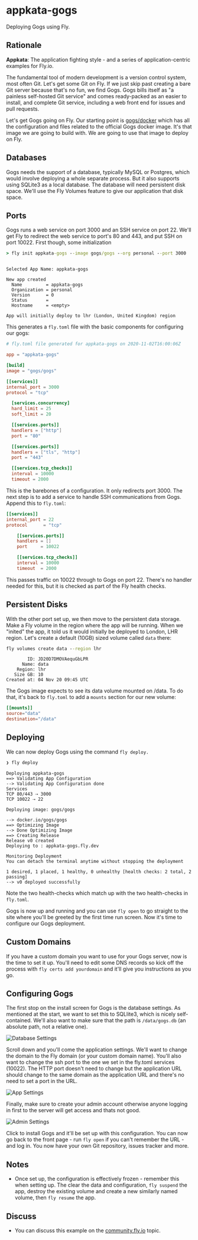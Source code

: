 # appkata-gogs 

Deploying Gogs using Fly.

<!---- cut here --->

## Rationale

**Appkata**: The application fighting style - and a series of application-centric examples for Fly.io.

The fundamental tool of modern development is a version control system, most often Git. Let's get some Git on Fly. If we just skip past creating a bare Git server because that's no fun, we find Gogs. Gogs bills itself as "a painless self-hosted Git service" and comes ready-packed as an easier to install, and complete Git service, including a web front end for issues and pull requests. 

Let's get Gogs going on Fly. Our starting point is [gogs/docker](https://github.com/gogs/gogs/tree/main/docker) which has all the configuration and files related to the official Gogs docker image. It's that image we are going to build with. We are going to use  that image to deploy on Fly. 

## Databases

Gogs needs the support of a database, typically MySQL or Postgres, which would involve deploying a whole separate process. But it also supports using SQLite3 as a local database. The database will need persistent disk space. We'll use the Fly Volumes feature to give our application that disk space.

## Ports

Gogs runs a web service on port 3000 and an SSH service on port 22. We'll get Fly to redirect the web service to port's 80 and 443, and put SSH on port 10022. First though, some initialization

```cmd
> fly init appkata-gogs --image gogs/gogs --org personal --port 3000
```
```out

Selected App Name: appkata-gogs

New app created
  Name         = appkata-gogs
  Organization = personal
  Version      = 0
  Status       =
  Hostname     = <empty>

App will initially deploy to lhr (London, United Kingdom) region
```

This generates a `fly.toml` file with the basic components for configuring our gogs:

```toml
# fly.toml file generated for appkata-gogs on 2020-11-02T16:00:06Z

app = "appkata-gogs"

[build]
image = "gogs/gogs"

[[services]]
internal_port = 3000
protocol = "tcp"

  [services.concurrency]
  hard_limit = 25
  soft_limit = 20

  [[services.ports]]
  handlers = ["http"]
  port = "80"

  [[services.ports]]
  handlers = ["tls", "http"]
  port = "443"

  [[services.tcp_checks]]
  interval = 10000
  timeout = 2000
```

This is the barebones of a configuration. It only redirects port 3000. The next step is to add a service to  handle SSH communications from Gogs. Append this to `fly.toml`:

```toml
[[services]]
internal_port = 22
protocol      = "tcp"

    [[services.ports]]
    handlers = []
    port     = 10022

    [[services.tcp_checks]]
    interval = 10000
    timeout  = 2000
```

This passes traffic on 10022 through to Gogs on port 22. There's no handler needed for this, but it is checked as part of the Fly health checks.

## Persistent Disks

With the other port set up, we then move to the persistent data storage. Make a Fly volume in the region where the app will be running. When we "inited" the app, it told us it would initially be deployed to London, LHR region. Let's create a default (10GB) sized volume called `data` there:

```cmd
fly volumes create data --region lhr
```
```out
        ID: JD20D7DMOVAequGbLPR
      Name: data
    Region: lhr
   Size GB: 10
Created at: 04 Nov 20 09:45 UTC
```

The Gogs image expects to see its data volume mounted on /data. To do that, it's back to `fly.toml` to add a `mounts` section for our new volume:

```toml
[[mounts]]
source="data"
destination="/data"
```

## Deploying

We can now deploy Gogs using the command `fly deploy.`

```cmd
❯ fly deploy
```
```out
Deploying appkata-gogs
==> Validating App Configuration
--> Validating App Configuration done
Services
TCP 80/443 ⇢ 3000
TCP 10022 ⇢ 22

Deploying image: gogs/gogs

--> docker.io/gogs/gogs
==> Optimizing Image
--> Done Optimizing Image
==> Creating Release
Release v0 created
Deploying to : appkata-gogs.fly.dev

Monitoring Deployment
You can detach the terminal anytime without stopping the deployment

1 desired, 1 placed, 1 healthy, 0 unhealthy [health checks: 2 total, 2 passing]
--> v0 deployed successfully
```

Note the two health-checks which match up with the two health-checks in `fly.toml`. 

Gogs is now up and running and you can use `fly open` to go straight to the site where you'll be greeted by the first time run screen. Now it's time to configure our Gogs deployment.

## Custom Domains

If you have a custom domain you want to use for your Gogs server, now is the time to set it up. You'll need to edit some DNS records so kick off the process with `fly certs add yourdomain` and it'll give you instructions as you go.

## Configuring Gogs

The first stop on the install screen for Gogs is the database settings. As mentioned at the start, we want to set this to SQLlite3, which is nicely self-contained. We'll also want to make sure that the path is `/data/gogs.db` (an absolute path, not a relative one).

![Database Settings](https://github.com/fly-examples/appkata-gogs/blob/main/raw/images/dbsettings.png)

Scroll down and you'll come the application settings. We'll want to change the domain to the Fly domain (or your custom domain name). You'll also want to change the ssh port to the one we set in the fly.toml services (10022). The HTTP port doesn't need to change but the application URL should change to the same domain as the application URL and there's no need to set a port in the URL.

![App Settings](https://github.com/fly-examples/appkata-gogs/blob/main/raw/images/appsettings.png)

Finally, make sure to create your admin account otherwise anyone logging in first to the server will get access and thats not good.

![Admin Settings](https://github.com/fly-examples/appkata-gogs/blob/main/raw/images/adminsettings.png)

Click to install Gogs and it'll be set up with this configuration. You can now go back to the front page - run `fly open` if you can't remember the URL - and log in. You now have your own Git repository, issues tracker and more. 

## Notes

* Once set up, the configuration is effectively frozen - remember this when setting up. The clear the data and configuration, `fly suspend` the app, destroy the existing volume and create a new similarly named volume, then `fly resume` the app.

## Discuss

* You can discuss this example on the [community.fly.io](https://community.fly.io/t/gogs-standalone-git-service-as-a-fly-example/358) topic.
